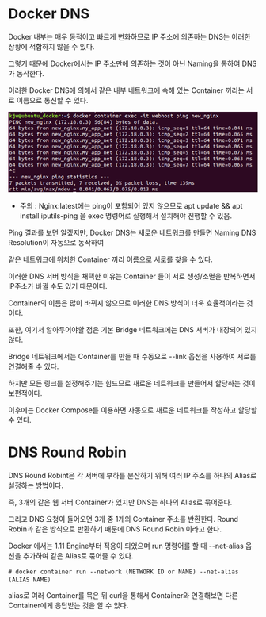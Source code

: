 # Docker DNS

Docker 내부는 매우 동적이고 빠르게 변화하므로 IP 주소에 의존하는 DNS는 이러한 상황에 적합하지 않을 수 있다.

그렇기 때문에 Docker에서는 IP 주소만에 의존하는 것이 아닌 Naming을 통하여 DNS가 동작한다.

이러한 Docker DNS에 의해서 같은 내부 네트워크에 속해 있는 Container 끼리는 서로 이름으로 통신할 수 있다.

![image1](https://github.com/kjo26619/Docker/blob/main/Chapter2/Image/dns1.PNG)

- 주의 : Nginx:latest에는 ping이 포함되어 있지 않으므로 apt update && apt install iputils-ping 을 exec 명령어로 실행해서 설치해야 진행할 수 있음.

Ping 결과를 보면 알겠지만, Docker DNS는 새로운 네트워크를 만들면 Naming DNS Resolution이 자동으로 동작하여 

같은 네트워크에 위치한 Container 끼리 이름으로 서로를 찾을 수 있다.

이러한 DNS 서버 방식을 채택한 이유는 Container 들이 서로 생성/소멸을 반복하면서 IP주소가 바뀔 수도 있기 때문이다.

Container의 이름은 많이 바뀌지 않으므로 이러한 DNS 방식이 더욱 효율적이라는 것이다.

또한, 여기서 알아두어야할 점은 기본 Bridge 네트워크에는 DNS 서버가 내장되어 있지 않다.

Bridge 네트워크에서는 Container를 만들 때 수동으로 --link 옵션을 사용하여 서로를 연결해줄 수 있다.

하지만 모든 링크를 설정해주기는 힘드므로 새로운 네트워크를 만들어서 할당하는 것이 보편적이다.

이후에는 Docker Compose를 이용하면 자동으로 새로운 네트워크를 작성하고 할당할 수 있다.

# DNS Round Robin

DNS Round Robint은 각 서버에 부하를 분산하기 위해 여러 IP 주소를 하나의 Alias로 설정하는 방법이다.

즉, 3개의 같은 웹 서버 Container가 있지만 DNS는 하나의 Alias로 묶어준다.

그리고 DNS 요청이 들어오면 3개 중 1개의 Container 주소를 반환한다. Round Robin과 같은 방식으로 반환하기 때문에 DNS Round Robin 이라고 한다.

Docker 에서는 1.11 Engine부터 적용이 되었으며 run 명령어를 할 때 --net-alias 옵션을 추가하여 같은 Alias로 묶어줄 수 있다.

```
# docker container run --network (NETWORK ID or NAME) --net-alias (ALIAS NAME)
```

alias로 여러 Container를 묶은 뒤 curl을 통해서 Container와 연결해보면 다른 Container에게 응답받는 것을 알 수 있다.
